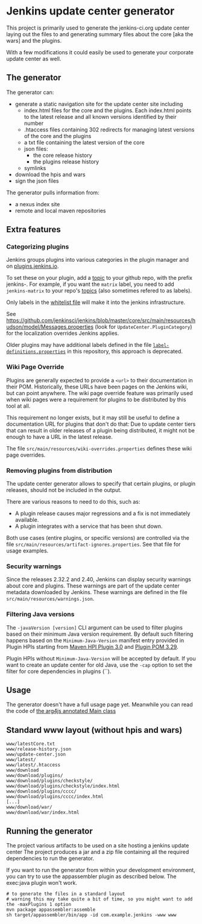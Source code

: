 Jenkins update center generator
===============================

This project is primarily used to generate the jenkins-ci.org update center laying out the files to and generating
summary files about the core [aka the wars] and the plugins.

With a few modifications it could easily be used to generate your corporate update center as well.

The generator
-------------

The generator can:

* generate a static navigation site for the update center site including
    * index.html files for the core and the plugins. Each index.html points to the latest release and all known versions identified by their number
    * .htaccess files containing 302 redirects for managing latest versions of the core and the plugins
    * a txt file containing the latest version of the core
    * json files:
        * the core release history
        * the plugins release history
    * symlinks
* download the hpis and wars
* sign the json files

The generator pulls information from:

* a nexus index site
* remote and local maven repositories

Extra features
--------------

### Categorizing plugins

Jenkins groups plugins into various categories in the plugin manager and on [plugins.jenkins.io](https://plugins.jenkins.io/).

To set these on your plugin, add a [topic](https://help.github.com/en/github/administering-a-repository/classifying-your-repository-with-topics) to your github repo, with the prefix jenkins-.
For example, if you want the `matrix` label, you need to add `jenkins-matrix` to your repo's [topics](https://help.github.com/en/github/administering-a-repository/classifying-your-repository-with-topics) (also sometimes refered to as labels).

Only labels in the [whitelist file](./src/main/resources/allowed-labels.properties) will make it into the jenkins infrastructure.

See https://github.com/jenkinsci/jenkins/blob/master/core/src/main/resources/hudson/model/Messages.properties (look for `UpdateCenter.PluginCategory`) for the localization overrides Jenkins applies.

Older plugins may have additional labels defined in the file [`label-definitions.properties`](https://github.com/jenkins-infra/update-center2/edit/master/src/main/resources/label-definitions.properties) in this repository, this approach is deprecated.

### Wiki Page Override

Plugins are generally expected to provide a `<url>` to their documentation in their POM.
Historically, these URLs have been pages on the Jenkins wiki, but can point anywhere.
The wiki page override feature was primarily used when wiki pages were a requirement for plugins to be distributed by this tool at all.

This requirement no longer exists, but it may still be useful to define a documentation URL for plugins that don't do that:
Due to update center tiers that can result in older releases of a plugin being distributed, it might not be enough to have a URL in the latest release.

The file `src/main/resources/wiki-overrides.properties` defines these wiki page overrides.


### Removing plugins from distribution

The update center generator allows to specify that certain plugins, or plugin releases, should not be included in the output.

There are various reasons to need to do this, such as:

* A plugin release causes major regressions and a fix is not immediately available.
* A plugin integrates with a service that has been shut down.

Both use cases (entire plugins, or specific versions) are controlled via the file `src/main/resources/artifact-ignores.properties`.
See that file for usage examples.


### Security warnings

Since the releases 2.32.2 and 2.40, Jenkins can display security warnings about core and plugins.
These warnings are part of the update center metadata downloaded by Jenkins.
These warnings are defined in the file `src/main/resources/warnings.json`.


### Filtering Java versions

The `-javaVersion [version]` CLI argument can be used to filter plugins based on their minimum Java version requirement.
By default such filtering happens based on the `Minimum-Java-Version` manifest entry provided in Plugin HPIs starting from
[Maven HPI Plugin 3.0](https://github.com/jenkinsci/maven-hpi-plugin#30-2018-12-05)
and [Plugin POM 3.29](https://github.com/jenkinsci/plugin-pom/blob/master/CHANGELOG.md#329).

Plugin HPIs without `Minimum-Java-Version` will be accepted by default.
If you want to create an update center for old Java, use the `-cap` option to set the filter for core dependencies in plugins (``).

Usage
-----

The generator doesn't have a full usage page yet. Meanwhile you can read the code
of [the arg4js annotated Main class](https://github.com/jenkinsci/backend-update-center2/blob/master/src/main/java/org/jvnet/hudson/update_center/Main.java)

Standard www layout (without hpis and wars)
-------------------------------------------

    www/latestCore.txt
    www/release-history.json
    www/update-center.json
    www/latest/
    www/latest/.htaccess
    www/download
    www/download/plugins/
    www/download/plugins/checkstyle/
    www/download/plugins/checkstyle/index.html
    www/download/plugins/cccc/
    www/download/plugins/cccc/index.html
    [...]
    www/download/war/
    www/download/war/index.html

Running the generator
---------------------

The project various artifacts to be used on a site hosting a jenkins update center
The project produces a jar and a zip file containing all the required dependencies to run the generator.

If you want to run the generator from within your development environment,
you can try to use the appassembler plugin as described below. The exec:java plugin won't work.

    # to generate the files in a standard layout
    # warning this may take quite a bit of time, so you might want to add the -maxPlugins 1 option
    mvn package appassembler:assemble
    sh target/appassembler/bin/app -id com.example.jenkins -www www
